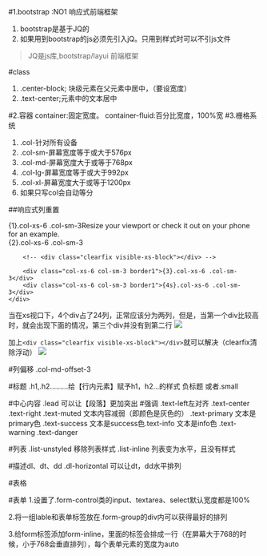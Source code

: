 #1.bootstrap :NO1 响应式前端框架
1. bootstrap是基于JQ的
2. 如果用到bootstrap的js必须先引入jQ。只用到样式时可以不引js文件

>JQ是js库,bootstrap/layui  前端框架

#class
1. .center-block; 块级元素在父元素中居中，（要设宽度）
2. .text-center;元素中的文本居中

#2.容器
container:固定宽度。
container-fluid:百分比宽度，100%宽
#3.栅格系统
1. .col-针对所有设备
2. .col-sm-屏幕宽度等于或大于576px
3. .col-md-屏幕宽度大于或等于768px
4. .col-lg-屏幕宽度等于或大于992px
5. .col-xl-屏幕宽度大于或等于1200px
6. 如果只写col会自动等分

##响应式列重置
	<div class="row">
        <div class="col-xs-6 col-sm-3 border1">{1}.col-xs-6 .col-sm-3Resize your viewport or check it out on your phone for an example.</div>
        <div class="col-xs-6 col-sm-3 border1">{2}.col-xs-6 .col-sm-3</div>

        <!-- <div class="clearfix visible-xs-block"></div> -->

        <div class="col-xs-6 col-sm-3 border1">{3}.col-xs-6 .col-sm-3</div>
        <div class="col-xs-6 col-sm-3 border1">{4s}.col-xs-6 .col-sm-3</div>
    </div>
当在xs视口下，4个div占了24列，正常应该分为两列，但是，当第一个div比较高时，就会出现下面的情况，第三个div并没有到第二行
![](https://i.imgur.com/LmW2XjV.png)

加上`<div class="clearfix visible-xs-block"></div>`就可以解决（clearfix清除浮动）
![](https://i.imgur.com/BYurpOG.png)


#列偏移 .col-md-offset-3

#标题 .h1,.h2.........给【行内元素】赋予h1，h2...的样式
<small></small>负标题  或者.small 

#中心内容
.lead 可以让【段落】更加突出
#强调
.text-left左对齐 .text-center .text-right
.text-muted 文本内容减弱（即颜色是灰色的）
.text-primary 文本是primary色 .text-success 文本是success色.text-info 文本是info色   .text-warning  .text-danger

#列表
.list-unstyled 移除列表样式  .list-inline 列表变为水平，且没有样式

#描述dl、dt、dd
.dl-horizontal 可以让dt，dd水平排列

#表格

#表单 
1.设置了.form-control类的input、textarea、select默认宽度都是100%

2.将一组lable和表单标签放在.form-group的div内可以获得最好的排列

3.给form标签添加form-inline，里面的标签会排成一行（在屏幕大于768的时候，小于768会垂直排列），每个表单元素的宽度为auto

